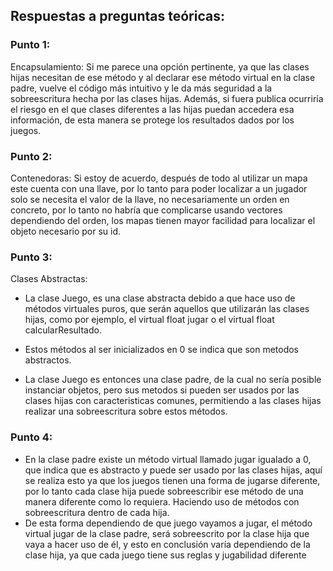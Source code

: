 
## Respuestas a preguntas teóricas:

### Punto 1:

Encapsulamiento: Si me parece una opción pertinente, ya que las clases hijas necesitan de ese método y al declarar ese método virtual en la clase padre, vuelve el código más intuitivo y le da más seguridad a la sobreescritura hecha por las clases hijas. Además, si fuera publica ocurriría el riesgo en el que clases diferentes a las hijas puedan accedera esa información, de esta manera se protege los resultados dados por los juegos.

### Punto 2:

Contenedoras: Si estoy de acuerdo, después de todo al utilizar un mapa este cuenta con una llave, por lo tanto para poder localizar a un jugador solo se necesita el valor de la llave, no necesariamente un orden en concreto, por lo tanto no habría que complicarse usando vectores dependiendo del orden, los mapas tienen mayor facilidad para localizar el objeto necesario por su id.

### Punto 3:

Clases Abstractas: 

* La clase Juego, es una clase abstracta debido a que hace uso de métodos virtuales puros, que serán aquellos que utilizarán las clases hijas, como por ejemplo, el virtual float jugar o el virtual float calcularResultado.
* Estos métodos al ser inicializados en 0 se indica que son metodos abstractos.

* La clase Juego es entonces una clase padre, de la cual no sería posible instanciar objetos, pero sus metodos si pueden ser usados por las clases hijas con caracteristicas comunes, permitiendo a las clases hijas realizar una sobreescritura sobre estos métodos.

### Punto 4:

* En la clase padre existe un método virtual llamado jugar igualado a 0, que indica que es abstracto y puede ser usado por las clases hijas, aquí se realiza esto ya que los juegos tienen una forma de jugarse diferente, por lo tanto cada clase hija puede sobreescribir ese método de una manera diferente como lo requiera. Haciendo uso de métodos con sobreescritura dentro de cada hija.
* De esta forma dependiendo de que juego vayamos a jugar, el método virtual jugar de la clase padre, será sobreescrito por la clase hija que vaya a hacer uso de él, y esto en conclusión varía dependiendo de la clase hija, ya que cada juego tiene sus reglas y jugabilidad diferente
